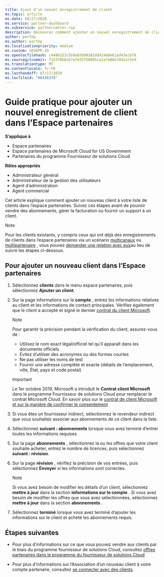 ```yaml
---
title: Ajout d’un nouvel enregistrement de client
ms.topic: article
ms.date: 04/27/2020
ms.service: partner-dashboard
ms.subservice: partnercenter-csp
description: Découvrez comment ajouter un nouvel enregistrement de client dans l’espace partenaires. Vous pouvez ensuite vendre les abonnements des clients, gérer la facturation ou fournir un support technique.
author: parthp
ms.author: parthp
ms.localizationpriority: medium
ms.custom: SEOAPR.20
ms.openlocfilehash: c4486153c5b9a03b90102dd42460e61ad43ecbf8
ms.sourcegitcommit: 7153f0b8c67efd35f58695ca2a7e00e70da1c5e9
ms.translationtype: MT
ms.contentlocale: fr-FR
ms.lasthandoff: 07/17/2020
ms.locfileid: "86436378"
---
```

# <a name="how-to-add-a-new-customer-record-in-partner-center"></a>Guide pratique pour ajouter un nouvel enregistrement de client dans l’Espace partenaires

**S’applique à**

- Espace partenaires
- Espace partenaires de Microsoft Cloud for US Government
- Partenaires du programme Fournisseur de solutions Cloud

**Rôles appropriés**

- Administrateur général
- Administrateur de la gestion des utilisateurs
- Agent d’administration
- Agent commercial

Cet article explique comment ajouter un nouveau client à votre liste de clients dans l’espace partenaires. Suivez ces étapes avant de pouvoir vendre des abonnements, gérer la facturation ou fournir un support à un client.

>[!NOTE]
>Pour les clients existants, y compris ceux qui ont déjà des enregistrements de clients dans l’espace partenaires via un scénario [multicanaux](multichannel.md) ou [multipartenaire](multipartner.md) , vous pouvez [demander une relation avec eux](request-a-relationship-with-a-customer.md)au lieu de suivre les étapes ci-dessous.

## <a name="to-add-a-new-customer-in-partner-center"></a>Pour ajouter un nouveau client dans l’Espace partenaires

1. Sélectionnez **clients** dans le menu espace partenaires, puis sélectionnez **Ajouter un client**.

2. Sur la page informations sur le **compte** , entrez les informations relatives au client et les informations de contact principales. Vérifiez également que le client a accepté et signé le dernier [contrat du client Microsoft](agreements.md).

   >[!NOTE]
   >
   >Pour garantir la précision pendant la vérification du client, assurez-vous de :
   >
   >- Utilisez le nom exact légal/officiel tel qu’il apparaît dans les documents officiels
   >- Évitez d’utiliser des acronymes ou des formes courtes
   >- Ne pas utiliser les noms de test
   >- Fournir une adresse complète et exacte (détails de l’emplacement, ville, État, pays et code postal)

   >[!IMPORTANT]
   > Le 1er octobre 2019, Microsoft a introduit le **Contrat client Microsoft** dans le programme Fournisseur de solutions Cloud pour remplacer le contrat Microsoft Cloud. En savoir plus sur le [contrat de client Microsoft et sur la manière de confirmer le consentement](confirm-customer-agreement.md)
  
3. Si vous êtes un fournisseur indirect, sélectionnez le revendeur indirect que vous souhaitez associer aux abonnements de ce client dans la liste.

4. Sélectionnez **suivant : abonnements** lorsque vous avez terminé d’entrer toutes les informations requises.

5. Sur la page **abonnements** , sélectionnez la ou les offres que votre client souhaite acheter, entrez le nombre de licences, puis sélectionnez **suivant : révision**.

6. Sur la page **révision** , vérifiez la précision de vos entrées, puis sélectionnez **Envoyer** si les informations sont correctes.

   >[!NOTE]
   >Si vous avez besoin de modifier les détails d’un client, sélectionnez **mettre à jour** dans la section **informations sur le compte** . Si vous avez besoin de modifier les offres que vous avez sélectionnées, sélectionnez **mettre à jour** dans la section **abonnements** .

7. Sélectionnez **terminé** lorsque vous avez terminé d’ajouter les informations sur le client et acheté les abonnements requis.

## <a name="next-steps"></a>Étapes suivantes

- Pour plus d’informations sur ce que vous pouvez vendre aux clients par le biais du programme fournisseur de solutions Cloud, consultez [offres partenaires dans le programme du fournisseur de solutions Cloud](csp-offers.md)

- Pour plus d’informations sur l’Association d’un nouveau client à votre compte partenaire, consultez [se connecter avec des clients](customer-accounts.md).
